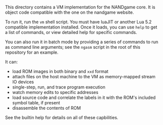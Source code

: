 This directory contains a VM implementation for the NANDgame core. It is object
code compatible with the one on the nandgame website.

To run it, run the `vm` shell script. You must have luaJIT or another Lua 5.2
compatible implementation installed. Once it loads, you can use `help` to get a
list of commands, or view detailed help for specific commands.

You can also run it in batch mode by providing a series of commands to run as
command line arguments; see the `ngasm` script in the root of this repository
for an example.

It can:
- load ROM images in both binary and `xxd` format
- attach files on the host machine to the VM as memory-mapped stream IO devices
- single-step, run, and trace program execution
- watch memory edits to specific addresses
- load source code and correlate the labels in it with the ROM's included symbol
  table, if present
- disassemble the contents of ROM

See the builtin help for details on all of these capbilities.
